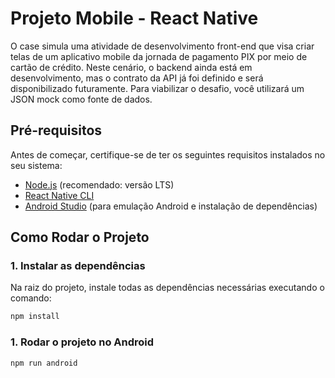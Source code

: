 # Projeto Mobile - React Native

O case simula uma atividade de desenvolvimento front-end que visa criar telas de um aplicativo mobile da jornada de pagamento PIX por meio de cartão de crédito.
Neste cenário, o backend ainda está em desenvolvimento, mas o contrato da API já foi definido e será disponibilizado futuramente. Para viabilizar o desafio, você utilizará um JSON mock como fonte de dados.

## Pré-requisitos

Antes de começar, certifique-se de ter os seguintes requisitos instalados no seu sistema:

- [Node.js](https://nodejs.org/) (recomendado: versão LTS)
- [React Native CLI](https://reactnative.dev/docs/environment-setup)
- [Android Studio](https://developer.android.com/studio) (para emulação Android e instalação de dependências)

## Como Rodar o Projeto

### 1. Instalar as dependências

Na raiz do projeto, instale todas as dependências necessárias executando o comando:

```bash
npm install
```

### 1. Rodar o projeto no Android

```bash
npm run android
```

